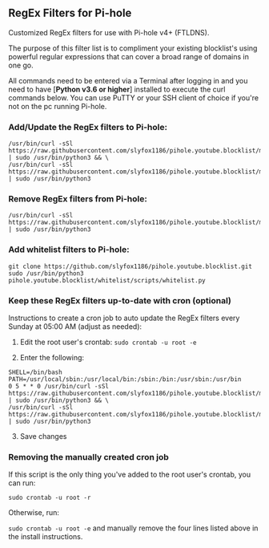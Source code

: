 ## RegEx Filters for Pi-hole
Customized RegEx filters for use with Pi-hole v4+ (FTLDNS).

The purpose of this filter list is to compliment your existing blocklist's using powerful regular expressions that can cover a broad range of domains in one go.

All commands need to be entered via a Terminal after logging in and you need to have [**Python v3.6 or higher**] installed to execute the curl commands below. You can use PuTTY or your SSH client of choice if you're not on the pc running Pi-hole.

### Add/Update the RegEx filters to Pi-hole:
```
/usr/bin/curl -sSl https://raw.githubusercontent.com/slyfox1186/pihole.youtube.blocklist/main/uninstall.py | sudo /usr/bin/python3 && \
/usr/bin/curl -sSl https://raw.githubusercontent.com/slyfox1186/pihole.youtube.blocklist/main/install.py | sudo /usr/bin/python3
```

### Remove RegEx filters from Pi-hole:
```
/usr/bin/curl -sSl https://raw.githubusercontent.com/slyfox1186/pihole.youtube.blocklist/main/uninstall.py | sudo /usr/bin/python3
```

### Add whitelist filters to Pi-hole:
```
git clone https://github.com/slyfox1186/pihole.youtube.blocklist.git
sudo /usr/bin/python3 pihole.youtube.blocklist/whitelist/scripts/whitelist.py
```

### Keep these RegEx filters up-to-date with cron (optional)
Instructions to create a cron job to auto update the RegEx filters every Sunday at 05:00 AM (adjust as needed):

1. Edit the root user's crontab: `sudo crontab -u root -e`

2. Enter the following:
```
SHELL=/bin/bash
PATH=/usr/local/sbin:/usr/local/bin:/sbin:/bin:/usr/sbin:/usr/bin
0 5 * * 0 /usr/bin/curl -sSl https://raw.githubusercontent.com/slyfox1186/pihole.youtube.blocklist/main/uninstall.py | sudo /usr/bin/python3 && \
/usr/bin/curl -sSl https://raw.githubusercontent.com/slyfox1186/pihole.youtube.blocklist/main/install.py | sudo /usr/bin/python3
```
3. Save changes

### Removing the manually created cron job
If this script is the only thing you've added to the root user's crontab, you can run:

`sudo crontab -u root -r`

Otherwise, run:

`sudo crontab -u root -e` and manually remove the four lines listed above in the install instructions.
